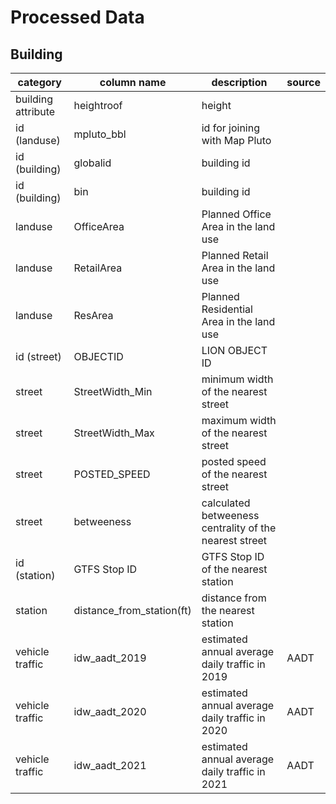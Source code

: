 # Processed Data

## Building


| category           | column name               | description                                            | source |
|--------------------|---------------------------|--------------------------------------------------------|--------|
| building attribute | heightroof                | height                                                 |        |
| id (landuse)       | mpluto_bbl                | id for joining with Map Pluto                          |        |
| id (building)      | globalid                  | building id                                            |        |
| id (building)      | bin                       | building id                                            |        |
| landuse            | OfficeArea                | Planned Office Area in the land use                    |        |
| landuse            | RetailArea                | Planned Retail Area in the land use                    |        |
| landuse            | ResArea                   | Planned Residential Area in the land use               |        |
| id (street)        | OBJECTID                  | LION OBJECT ID                                         |        |
| street             | StreetWidth_Min           | minimum width of the nearest street                    |        |
| street             | StreetWidth_Max           | maximum width of the nearest street                    |        |
| street             | POSTED_SPEED              | posted speed of the nearest street                     |        |
| street             | betweeness                | calculated betweeness centrality of the nearest street |        |
| id (station)       | GTFS Stop ID              | GTFS Stop ID of the nearest station                    |        |
| station            | distance_from_station(ft) | distance from the nearest station                      |        |
| vehicle traffic    | idw_aadt_2019             | estimated annual average daily traffic in 2019         | AADT   |
| vehicle traffic    | idw_aadt_2020             | estimated annual average daily traffic in 2020         | AADT   |
| vehicle traffic    | idw_aadt_2021             | estimated annual average daily traffic in 2021         | AADT   |
